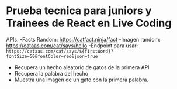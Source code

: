 # Prueba tecnica para juniors y Trainees de React en Live Coding

APIs:
-Facts Random: https://catfact.ninja/fact
-Imagen random: https://cataas.com/cat/says/hello
-Endpoint para usar: `https://cataas.com/cat/says/${firstWord}?fontSize=50&fontColor=red&json=true`

- Recupera un hecho aleatorio de gatos de la primera API 
- Recupera la palabra del hecho
- Muestra una imagen de un gato con la primera palabra.